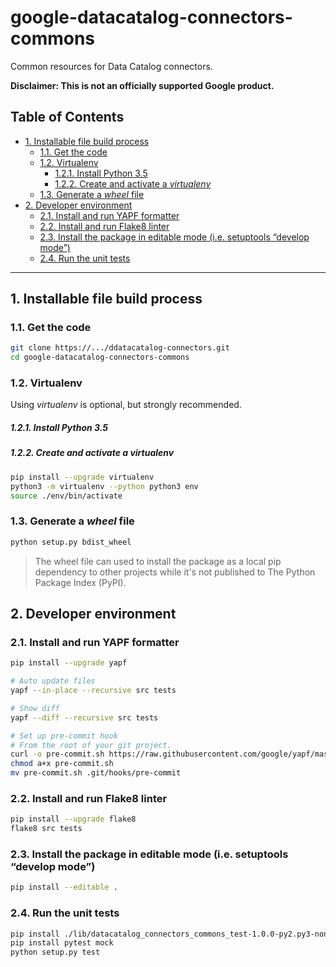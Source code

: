 # google-datacatalog-connectors-commons

Common resources for Data Catalog connectors.

**Disclaimer: This is not an officially supported Google product.**

<!--
  ⚠️ DO NOT UPDATE THE TABLE OF CONTENTS MANUALLY ️️⚠️
  run `npx markdown-toc -i README.md`.

  Please stick to 80-character line wraps as much as you can.
-->

## Table of Contents

<!-- toc -->

- [1. Installable file build process](#1-installable-file-build-process)
  * [1.1. Get the code](#11-get-the-code)
  * [1.2. Virtualenv](#12-virtualenv)
      - [1.2.1. Install Python 3.5](#121-install-python-35)
      - [1.2.2. Create and activate a *virtualenv*](#122-create-and-activate-a-virtualenv)
  * [1.3. Generate a *wheel* file](#13-generate-a-wheel-file)
- [2. Developer environment](#2-developer-environment)
  * [2.1. Install and run YAPF formatter](#21-install-and-run-yapf-formatter)
  * [2.2. Install and run Flake8 linter](#22-install-and-run-flake8-linter)
  * [2.3. Install the package in editable mode (i.e. setuptools “develop mode”)](#23-install-the-package-in-editable-mode-ie-setuptools-develop-mode)
  * [2.4. Run the unit tests](#24-run-the-unit-tests)

<!-- tocstop -->

-----

## 1. Installable file build process

### 1.1. Get the code

````bash
git clone https://.../ddatacatalog-connectors.git
cd google-datacatalog-connectors-commons
````

### 1.2. Virtualenv

Using *virtualenv* is optional, but strongly recommended.

##### 1.2.1. Install Python 3.5

##### 1.2.2. Create and activate a *virtualenv*

```bash
pip install --upgrade virtualenv
python3 -m virtualenv --python python3 env
source ./env/bin/activate
```

### 1.3. Generate a *wheel* file

```bash
python setup.py bdist_wheel
```

> The wheel file can used to install the package as a local pip dependency to
> other projects while it's not published to The Python Package Index (PyPI).

## 2. Developer environment

### 2.1. Install and run YAPF formatter

```bash
pip install --upgrade yapf

# Auto update files
yapf --in-place --recursive src tests

# Show diff
yapf --diff --recursive src tests

# Set up pre-commit hook
# From the root of your git project.
curl -o pre-commit.sh https://raw.githubusercontent.com/google/yapf/master/plugins/pre-commit.sh
chmod a+x pre-commit.sh
mv pre-commit.sh .git/hooks/pre-commit
```

### 2.2. Install and run Flake8 linter

```bash
pip install --upgrade flake8
flake8 src tests
```

### 2.3. Install the package in editable mode (i.e. setuptools “develop mode”)

```bash
pip install --editable .
```

### 2.4. Run the unit tests

```bash
pip install ./lib/datacatalog_connectors_commons_test-1.0.0-py2.py3-none-any.whl
pip install pytest mock
python setup.py test
```
